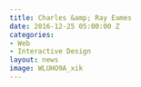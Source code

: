 ```yaml
---
title: Charles &amp; Ray Eames
date: 2016-12-25 05:00:00 Z
categories:
- Web
- Interactive Design
layout: news
image: WLUHO9A_xik
---
```

